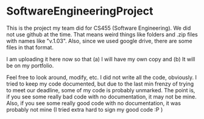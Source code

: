 SoftwareEngineeringProject
==========================

This is the project my team did for CS455 (Software Engineering).  We did not use github at the time.  That means weird things like folders and .zip files with names like "v.1.03".  Also, since we used google drive, there are some files in that format.

I am uploading it here now so that (a) I will have my own copy and (b) It will be on my portfolio.


Feel free to look around, modify, etc.  I did not write all the code, obviously.  I tried to keep my code documented, but due to the last min frenzy of trying to meet our deadline, some of my code is probably unmarked.  The point is, if you see some really bad code with no documentation, it may not be mine.  Also, if you see some really good code with no documentation, it was probably not mine (I tried extra hard to sign my good code :P )
